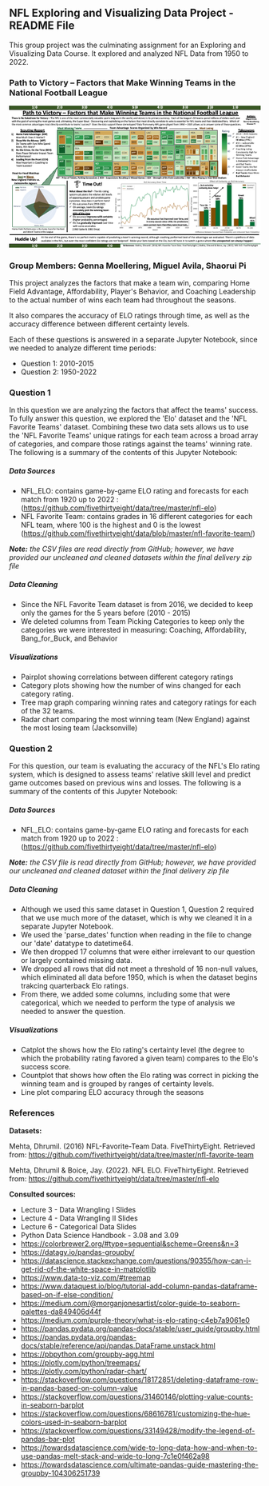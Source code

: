 ## NFL Exploring and Visualizing Data Project - README File

This group project was the culminating assignment for an Exploring and Visualizing Data Course. It explored and analyzed NFL Data from 1950 to 2022. 

### Path to Victory – Factors that Make Winning Teams in the National Football League
![Path to Victory!](victory.png "Text to show on mouseover")
### Group Members:  Genna Moellering, Miguel Avila, Shaorui Pi

This project analyzes the factors that make a team win, comparing Home Field Advantage, Affordability, Player's Behavior, and Coaching Leadership to the actual number of wins each team had throughout the seasons.  

It also compares the accuracy of ELO ratings through time, as well as the accuracy difference between different certainty levels.

Each of these questions is answered in a separate Jupyter Notebook, since we needed to analyze different time periods:
- Question 1: 2010-2015
- Question 2: 1950-2022 

### Question 1

In this question we are analyzing the factors that affect the teams' success. To fully answer this question, we explored the 'Elo' dataset and the 'NFL Favorite Teams' dataset. Combining these two data sets allows us to use the 'NFL Favorite Teams' unique ratings for each team across a broad array of categories, and compare those ratings against the teams' winning rate. The following is a summary of the contents of this Jupyter Notebook:

##### Data Sources

- NFL_ELO: contains game-by-game ELO rating and forecasts for each match from 1920 up to 2022 :
(https://github.com/fivethirtyeight/data/tree/master/nfl-elo)
- NFL Favorite Team: contains grades in 16 different categories for each NFL team, where 100 is the highest and 0 is the lowest (https://github.com/fivethirtyeight/data/blob/master/nfl-favorite-team/)

***Note:*** *the CSV files are read directly from  GitHub; however, we have provided our uncleaned and cleaned datasets within the final delivery zip file*


#####  Data Cleaning

- Since the NFL Favorite Team dataset is from 2016, we decided to keep only the games for the 5 years before (2010 - 2015)
- We deleted columns from Team Picking Categories to keep only the categories we were interested in measuring: Coaching, Affordability, Bang_for_Buck, and Behavior 


##### Visualizations

- Pairplot showing correlations between different category ratings
- Category plots showing how the number of wins changed for each category rating.
- Tree map graph comparing winning rates and category ratings for each of the 32 teams.
- Radar chart comparing the most winning team (New England) against the most losing team (Jacksonville)


### Question 2

For this question, our team is evaluating the accuracy of the NFL's Elo rating system, which is designed to assess teams' relative skill level and predict game outcomes based on previous wins and losses. The following is a summary of the contents of this Jupyter Notebook:


##### Data Sources

- NFL_ELO: contains game-by-game ELO rating and forecasts for each match from 1920 up to 2022 :
(https://github.com/fivethirtyeight/data/tree/master/nfl-elo)

***Note:*** *the CSV file is read directly from  GitHub; however, we have provided our uncleaned and cleaned dataset within the final delivery zip file*

#####  Data Cleaning


- Although we used this same dataset in Question 1, Question 2 required that we use much more of the dataset, which is why we cleaned it in a separate Jupyter Notebook. 
- We used the 'parse_dates' function when reading in the file to change our 'date' datatype to datetime64. 
- We then dropped 17 columns that were either irrelevant to our question or largely contained missing data. 
- We dropped all rows that did not meet a threshold of 16 non-null values, which eliminated all data before 1950, which is when the dataset begins trakcing quarterback Elo ratings. 
- From there, we added some columns, including some that were categorical, which we needed to perform the type of analysis we needed to answer the question.

##### Visualizations

- Catplot the shows how the Elo rating's certainty level (the degree to which the probability rating favored a given team) compares to the Elo's success score.
- Countplot that shows how often the Elo rating was correct in picking the winning team and is grouped by ranges of certainty levels.  
- Line plot comparing ELO accuracy through the seasons 


### References

**Datasets:**

Mehta, Dhrumil. (2016) NFL-Favorite-Team Data. FiveThirtyEight. Retrieved from: https://github.com/fivethirtyeight/data/tree/master/nfl-favorite-team

Mehta, Dhrumil & Boice, Jay. (2022). NFL ELO. FiveThirtyEight. Retrieved from: https://github.com/fivethirtyeight/data/tree/master/nfl-elo

**Consulted sources:**
- Lecture 3 - Data Wrangling I Slides
- Lecture 4 - Data Wrangling II Slides
- Lecture 6 - Categorical Data Slides
- Python Data Science Handbook - 3.08 and 3.09
- https://colorbrewer2.org/#type=sequential&scheme=Greens&n=3
- https://datagy.io/pandas-groupby/
- https://datascience.stackexchange.com/questions/90355/how-can-i-get-rid-of-the-white-space-in-matplotlib
- https://www.data-to-viz.com/#treemap
- https://www.dataquest.io/blog/tutorial-add-column-pandas-dataframe-based-on-if-else-condition/
- https://medium.com/@morganjonesartist/color-guide-to-seaborn-palettes-da849406d44f
- https://medium.com/purple-theory/what-is-elo-rating-c4eb7a9061e0
- https://pandas.pydata.org/pandas-docs/stable/user_guide/groupby.html
- https://pandas.pydata.org/pandas-docs/stable/reference/api/pandas.DataFrame.unstack.html
- https://pbpython.com/groupby-agg.html
- https://plotly.com/python/treemaps/
- https://plotly.com/python/radar-chart/
- https://stackoverflow.com/questions/18172851/deleting-dataframe-row-in-pandas-based-on-column-value
- https://stackoverflow.com/questions/31460146/plotting-value-counts-in-seaborn-barplot
- https://stackoverflow.com/questions/68616781/customizing-the-hue-colors-used-in-seaborn-barplot
- https://stackoverflow.com/questions/33149428/modify-the-legend-of-pandas-bar-plot
- https://towardsdatascience.com/wide-to-long-data-how-and-when-to-use-pandas-melt-stack-and-wide-to-long-7c1e0f462a98
- https://towardsdatascience.com/ultimate-pandas-guide-mastering-the-groupby-104306251739




























